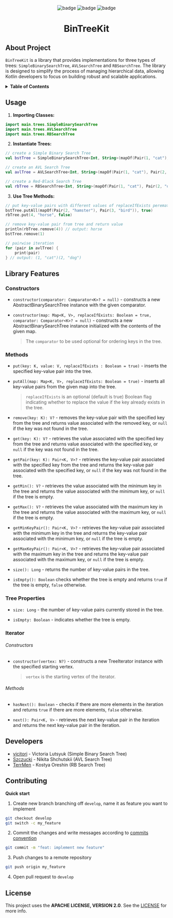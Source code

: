 <div align="center"><p><img alt="badge" src="https://img.shields.io/badge/Kotlin-0095D5?&style=for-the-badge&logo=kotlin&logoColor=white"/>
<img alt="badge" src="https://img.shields.io/badge/gradle-02303A?style=for-the-badge&logo=gradle&logoColor=white"/>
<img alt="badge" src="https://img.shields.io/badge/Junit5-25A162?style=for-the-badge&logo=junit5&logoColor=white"/></p> </div>


<h1 align="center"> BinTreeKit </h1>

## About Project
`BinTreeKit` is a library that provides implementations for three types of trees: `SimpleBinarySearchTree`, `AVLSearchTree` and `RBSearchTree`. The library is designed to simplify the process of managing hierarchical data, allowing Kotlin developers to focus on building robust and scalable applications.

<details>
    <summary><b>Table of Contents</b></summary>

  
  - [About Project](#about-project)
  - [Usage](#usage)
  - [Library Features](#library-features)
    - [Constructors](#constructors)
    - [Methods](#methods)
    - [Tree Properties](#tree-properties)
    - [Iterator](#iterator)
      - [Constructors](#constructors-1)
      - [Methods](#methods-1)
  - [Developers](#developers)
  - [Contributing](#contributing)
  - [License](#license)
</details>


## Usage
1. **Importing Classes:**
```kotlin
import main.trees.SimpleBinarySearchTree
import main.trees.AVLSearchTree
import main.trees.RBSearchTree
```

2. **Instantiate Trees:**
```kotlin
// create a Simple Binary Search Tree
val bstTree = SimpleBinarySearchTree<Int, String>(mapOf(Pair(1, "cat"), Pair(2, "dog")))

// create an AVL Search Tree
val avlTree = AVLSearchTree<Int, String>(mapOf(Pair(1, "cat"), Pair(2, "dog")))

// create a Red-Black Search Tree
val rbTree = RBSearchTree<Int, String>(mapOf(Pair(1, "cat"), Pair(2, "dog")))
```

3. **Use Tree Methods:**
```kotlin
// put key-value pairs with different values of replaceIfExists perematers
bstTree.putAll(mapOf(Pair(2, "hamster"), Pair(3, "bird")), true)
rbTree.put(4, "horse", false)

// remove key-value pair from tree and return value 
println(rbTree.remove(4)) // output: horse
bstTree.remove(1)

// pairwise iteration
for (pair in avlTree) {
    print(pair)
} // output: (1, "cat")(2, "dog")
```


## Library Features


### Constructors
- `constructor(comparator: Comparator<K>? = null)` - constructs a new AbstractBinarySearchTree instance with the given comparator.


- `constructor(map: Map<K, V>, replaceIfExists: Boolean = true, comparator: Comparator<K>? = null)` - constructs a new AbstractBinarySearchTree instance initialized with the contents of the given map.

    > The `comparator` to be used optional for ordering keys in the tree.


### Methods


- `put(key: K, value: V, replaceIfExists : Boolean = true)` - inserts the specified key-value pair into the tree.

- `putAll(map: Map<K, V>, replaceIfExists: Boolean = true)` - inserts all key-value pairs from the given map into the tree.

  > `replaceIfExists` is an optional (default is true) Boolean flag indicating whether to replace the value if the key already exists in the tree.


- `remove(key: K): V?` - removes the key-value pair with the specified key from the tree and returns value associated with the removed key, or `null` if the key was not found in the tree.


- `get(key: K): V?` - retrieves the value associated with the specified key from the tree and returns value associated with the specified key, or `null` if the key was not found in the tree.

- `getPair(key: K): Pair<K, V>?` - retrieves the key-value pair associated with the specified key from the tree and returns the key-value pair associated with the specified key, or `null` if the key was not found in the tree.

- `getMin(): V?` - retrieves the value associated with the minimum key in the tree and returns the value associated with the minimum key, or `null` if the tree is empty.

- `getMax(): V?` - retrieves the value associated with the maximum key in the tree and returns the value associated with the maximum key, or `null` if the tree is empty.

- `getMinKeyPair(): Pair<K, V>?` - retrieves the key-value pair associated with the minimum key in the tree and returns the key-value pair associated with the minimum key, or `null` if the tree is empty.

- `getMaxKeyPair(): Pair<K, V>?` - retrieves the key-value pair associated with the maximum key in the tree and returns the key-value pair associated with the maximum key, or `null` if the tree is empty.


- `size(): Long` - returns the number of key-value pairs in the tree.

- `isEmpty(): Boolean` checks whether the tree is empty and returns `true` if the tree is empty, `false` otherwise.


### Tree Properties

- `size: Long` - the number of key-value pairs currently stored in the tree.


- `isEmpty: Boolean` - indicates whether the tree is empty.


### Iterator
###### Constructors
- `constructor(vertex: N?)` - constructs a new TreeIterator instance with the specified starting vertex.

  > `vertex` is the starting vertex of the iterator.

###### Methods

- `hasNext(): Boolean` - checks if there are more elements in the iteration and returns `true` if there are more elements, `false` otherwise.


- `next(): Pair<K, V>` - retrieves the next key-value pair in the iteration and returns the next key-value pair in the iteration.


## Developers
- [vicitori](https://github.com/vicitori) - Victoria Lutsyuk (Simple Binary Search Tree)
- [Szczucki](https://github.com/Szczucki) - Nikita Shchutskii (AVL Search Tree)
- [TerrMen](https://github.com/TerrMen) - Kostya Oreshin (RB Search Tree)


## Contributing

**Quick start**

1. Create new branch branching off `develop`, name it as feature you want to implement 
```bash
git checkout develop
git switch -c my_feature
```

2. Commit the changes and write messages according to [commits convention](https://www.conventionalcommits.org/en/v1.0.0/)
```bash
git commit -m "feat: implement new feature"
```

3. Push changes to a remote repository
```bash
git push origin my_feature
```

4. Open pull request to `develop` 


## License
This project uses the **APACHE LICENSE, VERSION 2.0**. See the [LICENSE](LICENSE.md) for more info.
